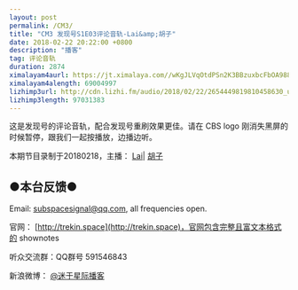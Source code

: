 ```yaml
---
layout: post
permalink: /CM3/
title: "CM3 发现号S1E03评论音轨-Lai&amp;胡子"
date: 2018-02-22 20:22:00 +0800
description: "播客"
tag: 评论音轨
duration: 2874
ximalayam4aurl: https://jt.ximalaya.com//wKgJLVqOtdPSn2K3BBzuxbcFbOA988.mp3.m4a?channel=rss&amp;album_id=3135361&amp;track_id=72838627&amp;uid=6418191&amp;jt=https://audio.xmcdn.com/group21/M00/1E/E0/wKgJLVqOtdPSn2K3BBzuxbcFbOA988.mp3
ximalayam4alength: 69004997
lizhimp3url: http://cdn.lizhi.fm/audio/2018/02/22/2654449819810458630_ud.mp3
lizhimp3length: 97031383
---   
```


这是发现号的评论音轨，配合发现号重刷效果更佳。请在 CBS logo 刚消失黑屏的时候暂停，跟我们一起按播放，边播边听。

本期节目录制于20180218，主播： [Lai](http://weibo.com/daishengniao)\| [胡子](https://weibo.com/p/1005051764117203)

## ●本台反馈●

Email: [subspacesignal@qq.com](mailto:subspacesignal@qq.com), all frequencies open.

官网： [http://trekin.space](http://trekin.space)，官网包含完整且富文本格式的 shownotes

听众交流群：QQ群号 591546843

新浪微博： [@迷于星际播客](http://weibo.com/lostinst)
